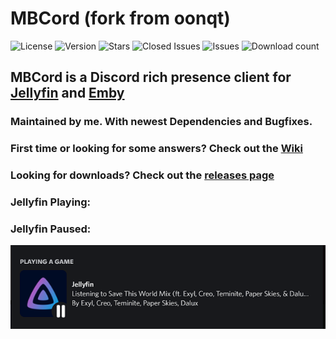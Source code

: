# MBCord (fork from oonqt)

![License](https://badgen.net/github/license/oonqt/MBCord) ![Version](https://badgen.net/github/release/SandwichFox/MBCord) ![Stars](https://badgen.net/github/stars/SandwichFox/MBCord) ![Closed Issues](https://badgen.net/github/closed-issues/SandwichFox/mbcord) ![Issues](https://badgen.net/github/open-issues/SandwichFox/MBCord) ![Download count](https://badgen.net/github/assets-dl/SandwichFox/MBCord)

## MBCord is a Discord rich presence client for [Jellyfin](https://jellyfin.org) and [Emby](https://emby.media/)

### Maintained by me. With newest Dependencies and Bugfixes.

### First time or looking for some answers? Check out the [Wiki](https://github.com/oonqt/MBCord/wiki)

### Looking for downloads? Check out the [releases page](https://github.com/oonqt/mbcord/releases)

### Jellyfin Playing:

### Jellyfin Paused:

![1661532147637](image/README/1661532147637.png)
